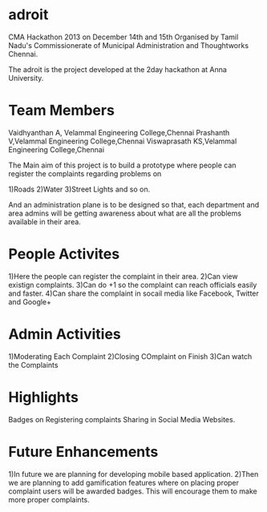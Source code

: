adroit
======
CMA Hackathon 2013 on December 14th and 15th Organised by Tamil Nadu's Commissionerate of Municipal Administration and Thoughtworks Chennai.

The adroit is the project developed at the 2day hackathon at Anna University.

Team Members
=============
Vaidhyanthan A, Velammal Engineering College,Chennai
Prashanth V,Velammal Engineering College,Chennai
Viswaprasath KS,Velammal Engineering College,Chennai

The Main aim of this project is to build a prototype where people can register the complaints regarding problems on

  1)Roads
  2)Water
  3)Street Lights
and so on.

And an administration plane is to be designed so that, each department and area admins will be getting awareness about what are all the problems available in their area.


People Activites
====================
1)Here the people can register the complaint in their area.
2)Can view existign complaints.
3)Can do +1 so the complaint can reach officials easily and faster.
4)Can share the complaint in socail media like Facebook, Twitter and Google+

Admin Activities
=====================
1)Moderating Each Complaint
2)Closing COmplaint on Finish
3)Can watch the Complaints

Highlights
===================
Badges on Registering complaints
Sharing in Social Media Websites.

Future Enhancements
=====================
1)In future we are planning for developing mobile based application. 
2)Then we are planning to add gamification features where on placing proper complaint users will be awarded badges. This will encourage them to make more proper complaints.


